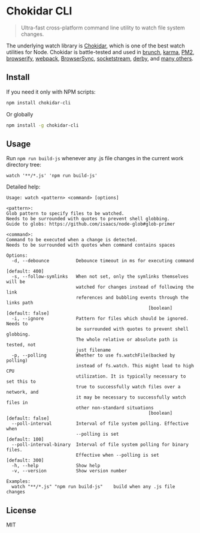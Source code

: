 # Chokidar CLI

> Ultra-fast cross-platform command line utility to watch file system changes.

The underlying watch library is [Chokidar](https://github.com/paulmillr/chokidar), which is one of the best watch utilities for Node. Chokidar is battle-tested and used in
[brunch](http://brunch.io),
[karma](http://karma-runner.github.io),
[PM2](https://github.com/Unitech/PM2),
[browserify](http://browserify.org/),
[webpack](http://webpack.github.io/),
[BrowserSync](http://www.browsersync.io/),
[socketstream](http://www.socketstream.org),
[derby](http://derbyjs.com/),
and [many others](https://www.npmjs.org/browse/depended/chokidar/).

## Install

If you need it only with NPM scripts:

```bash
npm install chokidar-cli
```

Or globally

```bash
npm install -g chokidar-cli
```

## Usage

Run `npm run build-js` whenever any .js file changes in the current work directory tree:

```watch '**/*.js' 'npm run build-js'```

Detailed help:

```
Usage: watch <pattern> <command> [options]

<pattern>:
Glob pattern to specify files to be watched.
Needs to be surrounded with quotes to prevent shell globbing.
Guide to globs: https://github.com/isaacs/node-glob#glob-primer

<command>:
Command to be executed when a change is detected.
Needs to be surrounded with quotes when command contains spaces

Options:
  -d, --debounce          Debounce timeout in ms for executing command
                                                                  [default: 400]
  -s, --follow-symlinks   When not set, only the symlinks themselves will be
                          watched for changes instead of following the link
                          references and bubbling events through the links path
                                                     [boolean]  [default: false]
  -i, --ignore            Pattern for files which should be ignored. Needs to
                          be surrounded with quotes to prevent shell globbing.
                          The whole relative or absolute path is tested, not
                          just filename
  -p, --polling           Whether to use fs.watchFile(backed by polling)
                          instead of fs.watch. This might lead to high CPU
                          utilization. It is typically necessary to set this to
                          true to successfully watch files over a network, and
                          it may be necessary to successfully watch files in
                          other non-standard situations
                                                     [boolean]  [default: false]
  --poll-interval         Interval of file system polling. Effective when
                          --polling is set                        [default: 100]
  --poll-interval-binary  Interval of file system polling for binary files.
                          Effective when --polling is set         [default: 300]
  -h, --help              Show help
  -v, --version           Show version number

Examples:
  watch "**/*.js" "npm run build-js"    build when any .js file changes
```

## License

MIT
